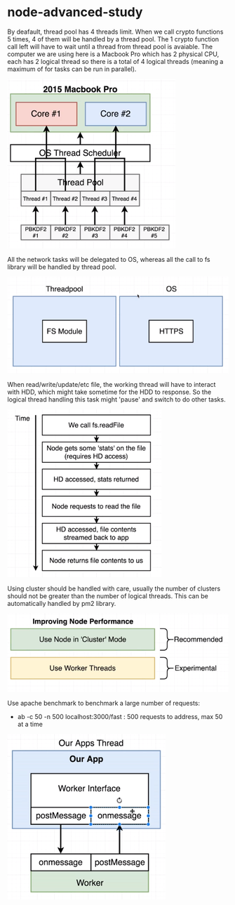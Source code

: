 # node-advanced-study

By deafault, thread pool has 4 threads limit. When we call crypto functions 5 times, 4 of them will be handled by a thread pool. The 1 crypto function call left will have to wait until a thread from thread pool is avaiable. The computer we are using here is a Macbook Pro which has 2 physical CPU, each has 2 logical thread so there is a total of 4 logical threads (meaning a maximum of for tasks can be run in parallel).

![Alt text](node-thread-pool.png?raw=true "Title")

All the network tasks will be delegated to OS, whereas all the call to fs library will be handled by thread pool.

![Alt text](thread-pool-os.png?raw=true "Title")

When read/write/update/etc file, the working thread will have to interact with HDD, which might take sometime for the HDD to response. So the logical thread handling this task might 'pause' and switch to do other tasks.

![Alt text](node-fs.png?raw=true "Title")

Using cluster should be handled with care, usually the number of clusters should not be greater than the number of logical threads. This can be automatically handled by pm2 library.

![Alt text](improve-node-performance.png?raw=true "Title")

Use apache benchmark to benchmark a large number of requests:
- ab -c 50 -n 500 localhost:3000/fast : 500 requests to address, max 50 at a time

![Alt text](worker-threads.png?raw=true "Title")
